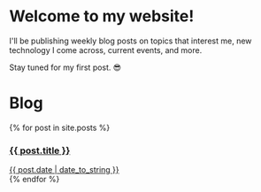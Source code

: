 # Welcome to my website!

I'll be publishing weekly blog posts on topics that interest me, new technology I come across, current events, and more.

Stay tuned for my first post. 😎

# Blog

{% for post in site.posts %}
  <a href="{{ post.url }}" title="{{ post.title }}">
    <div class="posts">
      <h3>{{ post.title }}</h3>
      <span>{{ post.date | date_to_string }}</span>
    </div>
  </a>
{% endfor %}
